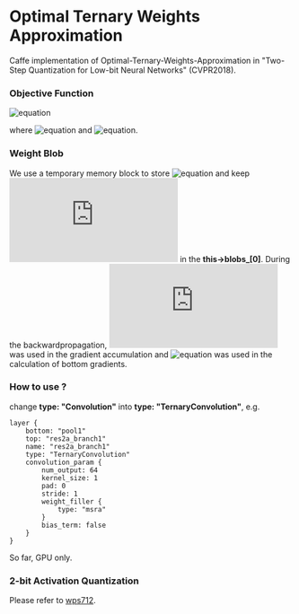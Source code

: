 # Optimal Ternary Weights Approximation

Caffe implementation of Optimal-Ternary-Weights-Approximation in "Two-Step Quantization for Low-bit Neural Networks" (CVPR2018).

### Objective Function
![equation](http://latex.codecogs.com/gif.latex?\min_{\alpha,\hat{w}}||w-\alpha\hat{w}||_2^2)

where ![equation](http://latex.codecogs.com/gif.latex?\alpha>0) and ![equation](http://latex.codecogs.com/gif.latex?\hat{w}\in[-1,0,+1\]^m).

### Weight Blob
We use a temporary memory block to store ![equation](http://latex.codecogs.com/gif.latex?\alpha\hat{w}) and keep ![equation](http://latex.codecogs.com/gif.latex?w) in the **this->blobs_[0]**. 
During the backwardpropagation, ![equation](http://latex.codecogs.com/gif.latex?w) was used in the gradient accumulation and ![equation](http://latex.codecogs.com/gif.latex?\alpha\hat{w}) was used in the calculation of bottom gradients.

### How to use ?
change **type: "Convolution"** into **type: "TernaryConvolution"**, e.g.

```prototxt
layer {
    bottom: "pool1"
    top: "res2a_branch1"
    name: "res2a_branch1"
    type: "TernaryConvolution"
    convolution_param {
        num_output: 64
        kernel_size: 1
        pad: 0
        stride: 1
        weight_filler {
            type: "msra"
        }
        bias_term: false
    }
}
```
So far, GPU only.

### 2-bit Activation Quantization
Please refer to [wps712](https://github.com/wps712/Two-Step-Quantization-AlexNet).
